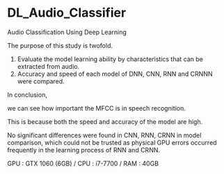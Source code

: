 # DL_Audio_Classifier

Audio Classification Using Deep Learning

The purpose of this study is twofold.

1. Evaluate the model learning ability by characteristics that can be extracted from audio.
2. Accuracy and speed of each model of DNN, CNN, RNN and CRNNN were compared.

In conclusion,

we can see how important the MFCC is in speech recognition.

This is because both the speed and accuracy of the model are high.

No significant differences were found in CNN, RNN, CRNN in model comparison, which could not be trusted as physical GPU errors occurred frequently in the learning process of RNN and CRNN.

GPU : GTX 1060 (6GB) /
CPU : i7-7700 /
RAM : 40GB
